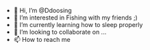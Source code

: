 - 👋 Hi, I’m @Ddoosing
- 👀 I’m interested in Fishing with my friends ;)
- 🌱 I’m currently learning how to sleep properly
- 💞️ I’m looking to collaborate on ...
- 📫 How to reach me 

<!---
Ddoosing/Ddoosing is a ✨ special ✨ repository because its `README.md` (this file) appears on your GitHub profile.
You can click the Preview link to take a look at your changes.
--->
